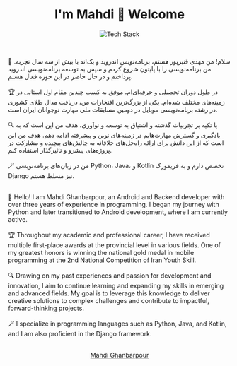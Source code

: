 <h1 align="center">I'm Mahdi 👋 Welcome</h1>
<p align="center"><img src="https://skillicons.dev/icons?i=kotlin,androidstudio,java,firebase,spring,git,postman,sqlite,py,github,django,mysql&perline=16" alt="Tech Stack" /> </p><br>

<!-- Persian Section -->
👋 سلام! من مهدی قنبرپور هستم، برنامه‌نویس اندروید و بک‌اند با بیش از سه سال تجربه. من برنامه‌نویسی را با پایتون شروع کردم و سپس به توسعه برنامه‌نویسی اندروید پرداختم و در حال حاضر در این حوزه فعال هستم.<br><br>
🏆 در طول دوران تحصیلی و حرفه‌ای‌ام، موفق به کسب چندین مقام اول استانی در زمینه‌های مختلف شده‌ام. یکی از بزرگ‌ترین افتخارات من، دریافت مدال طلای کشوری در رشته برنامه‌نویسی موبایل در دومین مسابقات ملی مهارت نوجوانان ایران است.<br><br>
🔍 با تکیه بر تجربیات گذشته و اشتیاق به توسعه و نوآوری، هدف من این است که به یادگیری و گسترش مهارت‌هایم در زمینه‌های نوین و پیشرفته ادامه دهم. هدف من این است که از این دانش برای ارائه راه‌حل‌های خلاقانه به چالش‌های پیچیده و مشارکت در پروژه‌های پیشرو و تاثیرگذار استفاده کنم.<br><br>
🪄 من در زبان‌های برنامه‌نویسی Python، Java، و Kotlin تخصص دارم و به فریمورک Django نیز مسلط هستم.<br><br>

<!-- English Section -->
👋 Hello! I am Mahdi Ghanbarpour, an Android and Backend developer with over three years of experience in programming. I began my journey with Python and later transitioned to Android development, where I am currently active.<br><br>
🏆 Throughout my academic and professional career, I have received multiple first-place awards at the provincial level in various fields. One of my greatest honors is winning the national gold medal in mobile programming at the 2nd National Competition of Iran Youth Skill.<br><br>
🔍 Drawing on my past experiences and passion for development and innovation, I aim to continue learning and expanding my skills in emerging and advanced fields. My goal is to leverage this knowledge to deliver creative solutions to complex challenges and contribute to impactful, forward-thinking projects.<br><br>
🪄 I specialize in programming languages such as Python, Java, and Kotlin, and I am also proficient in the Django framework.<br><br>

<div class="badge-base LI-profile-badge" data-locale="en_US" data-size="large" data-theme="light" data-type="HORIZONTAL" data-vanity="mahdi-ghanbarpour" data-version="v1" align="center">
    <a class="badge-base__link LI-simple-link" href="https://ir.linkedin.com/in/mahdi-ghanbarpour?trk=profile-badge">Mahdi Ghanbarpour</a>
</div>
